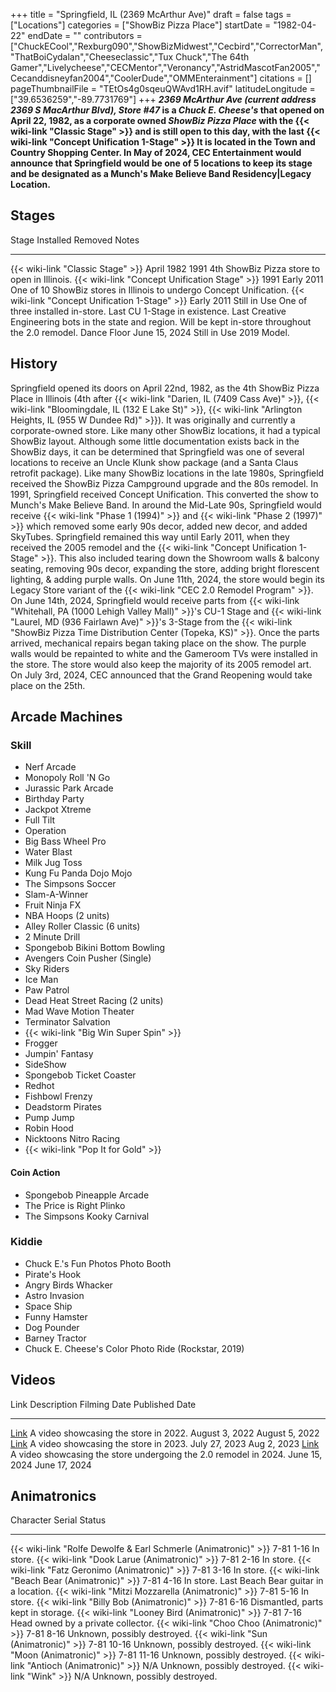 +++
title = "Springfield, IL (2369 McArthur Ave)"
draft = false
tags = ["Locations"]
categories = ["ShowBiz Pizza Place"]
startDate = "1982-04-22"
endDate = ""
contributors = ["ChuckECool","Rexburg090","ShowBizMidwest","Cecbird","CorrectorMan","ThatBoiCydalan","Cheeseclassic","Tux Chuck","The 64th Gamer","Livelycheese","CECMentor","Veronancy","AstridMascotFan2005","Cecanddisneyfan2004","CoolerDude","OMMEnterainment"]
citations = []
pageThumbnailFile = "TEtOs4g0sqeuQWAvd1RH.avif"
latitudeLongitude = ["39.6536259","-89.7731769"]
+++
***2369 McArthur Ave (current address 2369 S MacArthur Blvd), Store #47* is a *Chuck E. Cheese's* that opened on April 22, 1982, as a corporate owned *ShowBiz Pizza Place* with the {{< wiki-link "Classic Stage" >}} and is still open to this day, with the last {{< wiki-link "Concept Unification 1-Stage" >}} It is located in the Town and Country Shopping Center. In May of 2024, CEC Entertainment would announce that Springfield would be one of 5 locations to keep its stage and be designated as a Munch's Make Believe Band Residency|Legacy Location.**

## Stages

  Stage                                                 Installed       Removed        Notes
  ----------------------------------------------------- --------------- -------------- --------------------------------------------------------------------------------------------------------------------------------------------------------------------------
  {{< wiki-link "Classic Stage" >}}                 April 1982      1991           4th ShowBiz Pizza store to open in Illinois.
  {{< wiki-link "Concept Unification Stage" >}}     1991            Early 2011     One of 10 ShowBiz stores in Illinois to undergo Concept Unification.
  {{< wiki-link "Concept Unification 1-Stage" >}}   Early 2011      Still in Use   One of three installed in-store. Last CU 1-Stage in existence. Last Creative Engineering bots in the state and region. Will be kept in-store throughout the 2.0 remodel.
  Dance Floor                                           June 15, 2024   Still in Use   2019 Model.

## History

Springfield opened its doors on April 22nd, 1982, as the 4th ShowBiz Pizza Place in Illinois (4th after {{< wiki-link "Darien, IL (7409 Cass Ave)" >}}, {{< wiki-link "Bloomingdale, IL (132 E Lake St)" >}}, {{< wiki-link "Arlington Heights, IL (955 W Dundee Rd)" >}}). It was originally and currently a corporate-owned store. Like many other ShowBiz locations, it had a typical ShowBiz layout. Although some little documentation exists back in the ShowBiz days, it can be determined that Springfield was one of several locations to receive an Uncle Klunk show package (and a Santa Claus retrofit package). Like many ShowBiz locations in the late 1980s, Springfield received the ShowBiz Pizza Campground upgrade and the 80s remodel.
In 1991, Springfield received Concept Unification. This converted the show to Munch's Make Believe Band. In around the Mid-Late 90s, Springfield would receive {{< wiki-link "Phase 1 (1994)" >}} and {{< wiki-link "Phase 2 (1997)" >}} which removed some early 90s decor, added new decor, and added SkyTubes. Springfield remained this way until Early 2011, when they received the 2005 remodel and the {{< wiki-link "Concept Unification 1-Stage" >}}. This also included tearing down the Showroom walls & balcony seating, removing 90s decor, expanding the store, adding bright florescent lighting, & adding purple walls.
On June 11th, 2024, the store would begin its Legacy Store variant of the {{< wiki-link "CEC 2.0 Remodel Program" >}}. On June 14th, 2024, Springfield would receive parts from {{< wiki-link "Whitehall, PA (1000 Lehigh Valley Mall)" >}}'s CU-1 Stage and {{< wiki-link "Laurel, MD (936 Fairlawn Ave)" >}}'s 3-Stage from the {{< wiki-link "ShowBiz Pizza Time Distribution Center (Topeka, KS)" >}}. Once the parts arrived, mechanical repairs began taking place on the show. The purple walls would be repainted to white and the Gameroom TVs were installed in the store. The store would also keep the majority of its 2005 remodel art.
On July 3rd, 2024, CEC announced that the Grand Reopening would take place on the 25th.

## Arcade Machines

### Skill

- Nerf Arcade
- Monopoly Roll 'N Go
- Jurassic Park Arcade
- Birthday Party
- Jackpot Xtreme
- Full Tilt
- Operation
- Big Bass Wheel Pro
- Water Blast
- Milk Jug Toss
- Kung Fu Panda Dojo Mojo
- The Simpsons Soccer
- Slam-A-Winner
- Fruit Ninja FX
- NBA Hoops (2 units)
- Alley Roller Classic (6 units)
- 2 Minute Drill
- Spongebob Bikini Bottom Bowling
- Avengers Coin Pusher (Single)
- Sky Riders
- Ice Man
- Paw Patrol
- Dead Heat Street Racing (2 units)
- Mad Wave Motion Theater
- Terminator Salvation
- {{< wiki-link "Big Win Super Spin" >}}
- Frogger
- Jumpin' Fantasy
- SideShow
- Spongebob Ticket Coaster
- Redhot
- Fishbowl Frenzy
- Deadstorm Pirates
- Pump Jump
- Robin Hood
- Nicktoons Nitro Racing
- {{< wiki-link "Pop It for Gold" >}}

#### Coin Action

- Spongebob Pineapple Arcade
- The Price is Right Plinko
- The Simpsons Kooky Carnival

### Kiddie

- Chuck E.'s Fun Photos Photo Booth
- Pirate's Hook
- Angry Birds Whacker
- Astro Invasion
- Space Ship
- Funny Hamster
- Dog Pounder
- Barney Tractor
- Chuck E. Cheese's Color Photo Ride (Rockstar, 2019)

## Videos

  Link                                                  Description                                                        Filming Date     Published Date
  ----------------------------------------------------- ------------------------------------------------------------------ ---------------- ----------------
  [Link](https://www.youtube.com/watch?v=38Rr581JRHQ)   A video showcasing the store in 2022.                              August 3, 2022   August 5, 2022
  [Link](https://www.youtube.com/watch?v=HEVJ7S8y3r8)   A video showcasing the store in 2023.                              July 27, 2023    Aug 2, 2023
  [Link](https://www.youtube.com/watch?v=3XBkBaGCgKg)   A video showcasing the store undergoing the 2.0 remodel in 2024.   June 15, 2024    June 17, 2024

## Animatronics

  Character                                                             Serial       Status
  --------------------------------------------------------------------- ------------ -------------------------------------------------
  {{< wiki-link "Rolfe Dewolfe & Earl Schmerle (Animatronic)" >}}   7-81 1-16    In store.
  {{< wiki-link "Dook Larue (Animatronic)" >}}                      7-81 2-16    In store.
  {{< wiki-link "Fatz Geronimo (Animatronic)" >}}                   7-81 3-16    In store.
  {{< wiki-link "Beach Bear (Animatronic)" >}}                      7-81 4-16    In store. Last Beach Bear guitar in a location.
  {{< wiki-link "Mitzi Mozzarella (Animatronic)" >}}                7-81 5-16    In store.
  {{< wiki-link "Billy Bob (Animatronic)" >}}                       7-81 6-16    Dismantled, parts kept in storage.
  {{< wiki-link "Looney Bird (Animatronic)" >}}                     7-81 7-16    Head owned by a private collector.
  {{< wiki-link "Choo Choo (Animatronic)" >}}                       7-81 8-16    Unknown, possibly destroyed.
  {{< wiki-link "Sun (Animatronic)" >}}                             7-81 10-16   Unknown, possibly destroyed.
  {{< wiki-link "Moon (Animatronic)" >}}                            7-81 11-16   Unknown, possibly destroyed.
  {{< wiki-link "Antioch (Animatronic)" >}}                         N/A          Unknown, possibly destroyed.
  {{< wiki-link "Wink" >}}                                          N/A          Unknown, possibly destroyed.
